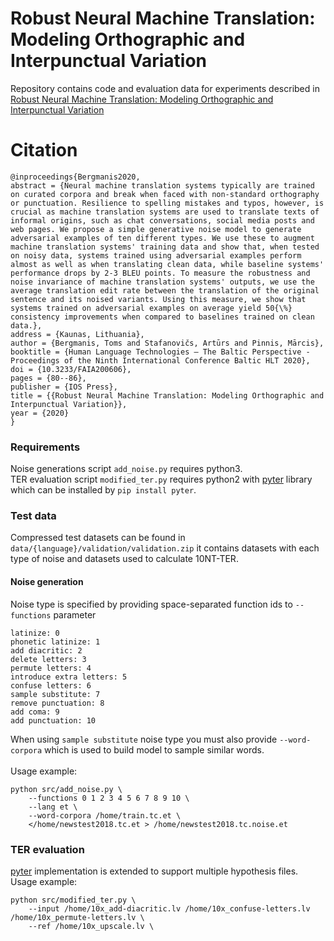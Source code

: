# Robust Neural Machine Translation: Modeling Orthographic and Interpunctual Variation
Repository contains code and evaluation data for experiments described in [Robust Neural Machine Translation: Modeling Orthographic and Interpunctual Variation](https://arxiv.org/abs/2009.05460)
# Citation 
```
@inproceedings{Bergmanis2020,
abstract = {Neural machine translation systems typically are trained on curated corpora and break when faced with non-standard orthography or punctuation. Resilience to spelling mistakes and typos, however, is crucial as machine translation systems are used to translate texts of informal origins, such as chat conversations, social media posts and web pages. We propose a simple generative noise model to generate adversarial examples of ten different types. We use these to augment machine translation systems' training data and show that, when tested on noisy data, systems trained using adversarial examples perform almost as well as when translating clean data, while baseline systems' performance drops by 2-3 BLEU points. To measure the robustness and noise invariance of machine translation systems' outputs, we use the average translation edit rate between the translation of the original sentence and its noised variants. Using this measure, we show that systems trained on adversarial examples on average yield 50{\%} consistency improvements when compared to baselines trained on clean data.},
address = {Kaunas, Lithuania},
author = {Bergmanis, Toms and Stafanovičs, Artūrs and Pinnis, Mārcis},
booktitle = {Human Language Technologies – The Baltic Perspective - Proceedings of the Ninth International Conference Baltic HLT 2020},
doi = {10.3233/FAIA200606},
pages = {80--86},
publisher = {IOS Press},
title = {{Robust Neural Machine Translation: Modeling Orthographic and Interpunctual Variation}},
year = {2020}
}
```
### Requirements
Noise generations script `add_noise.py` requires python3.
<br>
TER evaluation script `modified_ter.py` requires python2 with [pyter](https://github.com/roy-ht/pyter) library which can be installed by `pip install pyter`.

### Test data
Compressed test datasets can be found in `data/{language}/validation/validation.zip` it contains datasets with each type of noise and datasets used to calculate 10NT-TER.

#### Noise generation
Noise type is specified by providing space-separated function ids to `--functions` parameter

    latinize: 0
    phonetic latinize: 1
    add diacritic: 2
    delete letters: 3
    permute letters: 4
    introduce extra letters: 5
    confuse letters: 6
    sample substitute: 7
    remove punctuation: 8
    add coma: 9
    add punctuation: 10
When using `sample substitute` noise type you must also provide `--word-corpora` which is used to build model to sample similar words.
<br>
<br>
Usage example:


```
python src/add_noise.py \
    --functions 0 1 2 3 4 5 6 7 8 9 10 \
    --lang et \
    --word-corpora /home/train.tc.et \
    </home/newstest2018.tc.et > /home/newstest2018.tc.noise.et
```

### TER evaluation
[pyter](https://github.com/roy-ht/pyter) implementation is extended to support multiple hypothesis files.
<br>
Usage example:

```
python src/modified_ter.py \
    --input /home/10x_add-diacritic.lv /home/10x_confuse-letters.lv /home/10x_permute-letters.lv \
    --ref /home/10x_upscale.lv \
```

